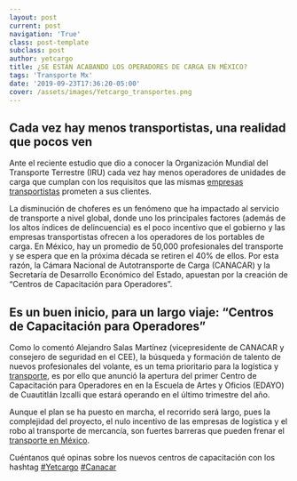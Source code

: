 ```yaml
---
layout: post
current: post
navigation: 'True'
class: post-template
subclass: post
author: yetcargo
title: ¿SE ESTÁN ACABANDO LOS OPERADORES DE CARGA EN MÉXICO?
tags: 'Transporte Mx'
date: '2019-09-23T17:36:20-05:00'
cover: /assets/images/Yetcargo_transportes.png
---
```

## Cada vez hay menos transportistas, una realidad que pocos ven

Ante el reciente estudio que dio a conocer la Organización Mundial del
Transporte Terrestre (IRU) cada vez hay menos operadores de unidades de
carga que cumplan con los requisitos que las mismas [empresas](https://www.yetcargo.com/) [transportistas](https://www.yetcargo.com/)
prometen a sus clientes.

La disminución de choferes es un fenómeno que ha impactado al servicio de
transporte a nivel global, donde uno los principales factores (además de los
altos índices de delincuencia) es el poco incentivo que el gobierno y las
empresas transportistas ofrecen a los operadores de los portables de carga.
En México, hay un promedio de 50,000 profesionales del transporte y se
espera que en la próxima década se retiren el 40% de ellos. Por esta razón, la
Cámara Nacional de Autotransporte de Carga (CANACAR) y la Secretaría de
Desarrollo Económico del Estado, apuestan por la creación de “Centros de
Capacitación para Operadores”.

## Es un buen inicio, para un largo viaje: “Centros de Capacitación para Operadores”

Como lo comentó Alejandro Salas Martínez (vicepresidente de CANACAR y
consejero de seguridad en el CEE), la búsqueda y formación de talento de
nuevos profesionales del volante, es un tema prioritario para la logística y
[transporte](https://www.yetcargo.com/), es por ello que anunció la apertura del primer Centro de Capacitación para Operadores en en la Escuela de Artes y Oficios (EDAYO) de Cuautitlán Izcalli que estará operando en el último trimestre del año.

Aunque el plan se ha puesto en marcha, el recorrido será largo, pues la
complejidad del proyecto, el nulo incentivo de las empresas de logística y el
robo al transporte de mercancía, son fuertes barreras que pueden frenar el
[transporte en México](https://www.yetcargo.com/).

Cuéntanos qué opinas sobre los nuevos centros de capacitación con los
hashtag [\#Yetcargo](https://www.facebook.com/hashtag/yetcargo?source=note&amp;epa=HASHTAG) [\#Canacar](https://www.facebook.com/hashtag/canacar?source=note&amp%3Bepa=HASHTAG)

